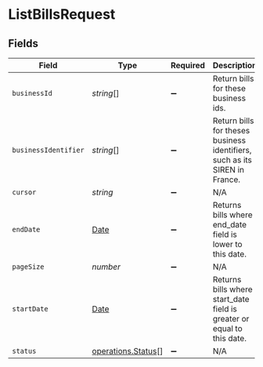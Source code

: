 # ListBillsRequest


## Fields

| Field                                                                                         | Type                                                                                          | Required                                                                                      | Description                                                                                   |
| --------------------------------------------------------------------------------------------- | --------------------------------------------------------------------------------------------- | --------------------------------------------------------------------------------------------- | --------------------------------------------------------------------------------------------- |
| `businessId`                                                                                  | *string*[]                                                                                    | :heavy_minus_sign:                                                                            | Return bills for these business ids.                                                          |
| `businessIdentifier`                                                                          | *string*[]                                                                                    | :heavy_minus_sign:                                                                            | Return bills for theses business identifiers, such as its SIREN in France.                    |
| `cursor`                                                                                      | *string*                                                                                      | :heavy_minus_sign:                                                                            | N/A                                                                                           |
| `endDate`                                                                                     | [Date](https://developer.mozilla.org/en-US/docs/Web/JavaScript/Reference/Global_Objects/Date) | :heavy_minus_sign:                                                                            | Returns bills where end_date field is lower to this date.                                     |
| `pageSize`                                                                                    | *number*                                                                                      | :heavy_minus_sign:                                                                            | N/A                                                                                           |
| `startDate`                                                                                   | [Date](https://developer.mozilla.org/en-US/docs/Web/JavaScript/Reference/Global_Objects/Date) | :heavy_minus_sign:                                                                            | Returns bills where start_date field is greater or equal to this date.                        |
| `status`                                                                                      | [operations.Status](../../../sdk/models/operations/status.md)[]                               | :heavy_minus_sign:                                                                            | N/A                                                                                           |